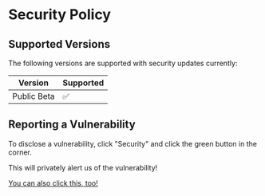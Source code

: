 # Security Policy

## Supported Versions

The following versions are supported with security updates currently:

| Version | Supported          |
| ------- | ------------------ |
| Public Beta | :white_check_mark: |

## Reporting a Vulnerability

To disclose a vulnerability, click "Security" and click the green button in the corner.

This will privately alert us of the vulnerability!

[You can also click this, too!](https://github.com/Freakybob-Team/senera/security/advisories/new)
